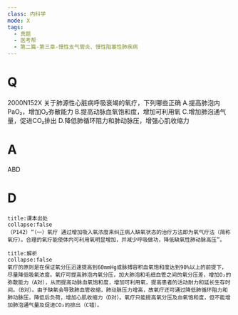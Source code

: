 ```yaml
---
class: 内科学
mode: X
tags:
  - 真题
  - 医考帮
  - 第二篇-第三章-慢性支气管炎、慢性阻塞性肺疾病
---
```


# Q
2000N152X 关于肺源性心脏病呼吸衰竭的氧疗，下列哪些正确
A.提高肺泡内PaO₂，增加O₂弥散能力
B.提高动脉血氧饱和度，增加可利用氧
C.增加肺泡通气量，促进CO₂排出
D.降低肺循环阻力和肺动脉压，增强心肌收缩力

# A
ABD
# D
```ad-note
title:课本出处
collapse:false
（P142）“（一）氧疗 通过增加吸入氧浓度来纠正病人缺氧状态的治疗方法即为氧气疗法（简称氧疗）。合理的氧疗能使体内可利用氧明显增加，并减少呼吸做功，降低缺氧性肺动脉高压”。
```

```ad-summary
title:解析
collapse:false
氧疗的原则是在保证氧分压迅速提高到60mmHg或脉搏容积血氧饱和度达到90%以上的前提下，尽量降低吸氧浓度。氧疗可提高肺泡内氧分压，加大肺泡和毛细血管之间的氧分压差，增加O₂的弥散能力（A对），从而提高动脉血氧饱和度，增加可利用氧，提高患者的活动耐力和延长生存时间。（B对）。由于缺氧会导致肺血管收缩，肺动脉压力增高，故氧疗还可通过降低肺循环阻力和肺动脉压，降低后负荷，增加心肌收缩力（D对）。氧疗只能提高氧分压及血氧饱和度，但不能增加肺泡通气量及促进CO₂的排出（C错）。
```

